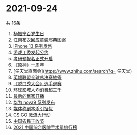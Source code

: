 # 2021-09-24
  共 16条

  <!-- BEGIN -->
  <!-- 最后更新时间:Fri Sep 24 2021 07:10:28 GMT+0000 (Coordinated Universal Time) -->
  1. [杨振宁百岁生日](https://www.zhihu.com/search?q=杨振宁)
1. [江南布衣回应童装邪典图案](https://www.zhihu.com/search?q=江南布衣)
1. [iPhone 13 系列发售](https://www.zhihu.com/search?q=iPhone13)
1. [游戏工委发起公约](https://www.zhihu.com/search?q=游戏工委)
1. [考研预报名正式开启](https://www.zhihu.com/search?q=考研预报名)
1. [《原神》一周年](https://www.zhihu.com/search?q=原神)
1. [任天堂直面会](https://www.zhihu.com/search?q= 任天堂)
1. [英雄联盟全球总决赛抽签](https://www.zhihu.com/search?q=s11)
1. [《脱口秀大会》选手退赛](https://www.zhihu.com/search?q=脱口秀大会)
1. [环球影城人均消费超三千 ](https://www.zhihu.com/search?q=环球影城)
1. [最后的赢家开播](https://www.zhihu.com/search?q=最后的赢家)
1. [华为 nova9 系列发布](https://www.zhihu.com/search?q=华为nova9)
1. [媒体称剧本杀引担忧](https://www.zhihu.com/search?q=剧本杀)
1. [CS:GO 激流大行动](https://www.zhihu.com/search?q=激流大行动)
1. [中国农民丰收节](https://www.zhihu.com/search?q=中国农民丰收节)
1. [2021 中国综合医院手术量排行榜](https://www.zhihu.com/search?q=综合医院)
  <!-- END -->
  